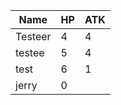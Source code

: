
| **Name** | **HP** | **ATK** |
| -------- | ------ | ------- |
| Testeer  | 4      | 4       |
| testee   | 5      | 4       |
| test     | 6      | 1       |
| jerry    | 0      |         |
